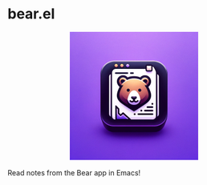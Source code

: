 # bear.el

<p align="center">
  <img src="./icons/bear-el-logo.png" width="256" />
</p>

Read notes from the Bear app in Emacs!
